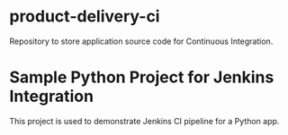 # product-delivery-ci
Repository to store application source code for Continuous Integration.

# Sample Python Project for Jenkins Integration
This project is used to demonstrate Jenkins CI pipeline for a Python app.
